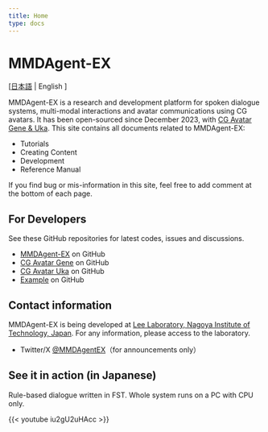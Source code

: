 ```yaml
---
title: Home
type: docs
---
```

# MMDAgent-EX

[[日本語](ja) | English ]

MMDAgent-EX is a research and development platform for spoken dialogue systems, multi-modal interactions and avatar communications using CG avatars.  It has been open-sourced since December 2023, with [CG Avatar Gene & Uka](https://www.slp.nitech.ac.jp/en/avatar/).  This site contains all documents related to MMDAgent-EX:

- Tutorials
- Creating Content
- Development
- Reference Manual

If you find bug or mis-information in this site, feel free to add comment at the bottom of each page.

## For Developers

See these GitHub repositories for latest codes, issues and discussions.

- [MMDAgent-EX](https://github.com/mmdagent-ex/MMDAgent-EX) on GitHub
- [CG Avatar Gene](https://github.com/mmdagent-ex/gene) on GitHub
- [CG Avatar Uka](https://github.com/mmdagent-ex/uka) on GitHub
- [Example](https://github.com/mmdagent-ex/example) on GitHub

## Contact information

MMDAgent-EX is being developed at [Lee Laboratory, Nagoya Institute of Technology, Japan](https://www.slp.nitech.ac.jp/en/).  For any information, please access to the laboratory.

- Twitter/X [@MMDAgentEX](https://twitter.com/MMDAgentEX)（for announcements only）

## See it in action (in Japanese)

Rule-based dialogue written in FST.  Whole system runs on a PC with CPU only.

{{< youtube iu2gU2uHAcc >}}